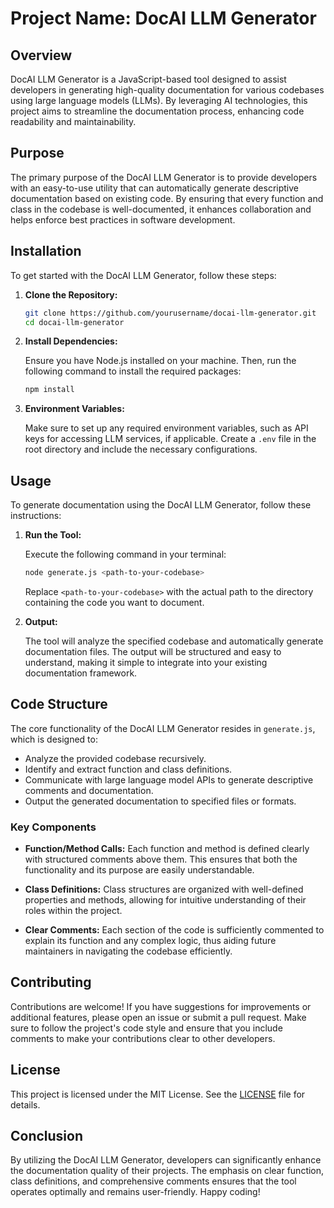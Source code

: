 # Project Name: DocAI LLM Generator

## Overview

DocAI LLM Generator is a JavaScript-based tool designed to assist developers in generating high-quality documentation for various codebases using large language models (LLMs). By leveraging AI technologies, this project aims to streamline the documentation process, enhancing code readability and maintainability.

## Purpose

The primary purpose of the DocAI LLM Generator is to provide developers with an easy-to-use utility that can automatically generate descriptive documentation based on existing code. By ensuring that every function and class in the codebase is well-documented, it enhances collaboration and helps enforce best practices in software development.

## Installation

To get started with the DocAI LLM Generator, follow these steps:

1. **Clone the Repository:**

   ```bash
   git clone https://github.com/yourusername/docai-llm-generator.git
   cd docai-llm-generator
   ```

2. **Install Dependencies:**

   Ensure you have Node.js installed on your machine. Then, run the following command to install the required packages:

   ```bash
   npm install
   ```

3. **Environment Variables:**

   Make sure to set up any required environment variables, such as API keys for accessing LLM services, if applicable. Create a `.env` file in the root directory and include the necessary configurations.

## Usage

To generate documentation using the DocAI LLM Generator, follow these instructions:

1. **Run the Tool:**

   Execute the following command in your terminal:

   ```bash
   node generate.js <path-to-your-codebase>
   ```

   Replace `<path-to-your-codebase>` with the actual path to the directory containing the code you want to document.

2. **Output:**

   The tool will analyze the specified codebase and automatically generate documentation files. The output will be structured and easy to understand, making it simple to integrate into your existing documentation framework.

## Code Structure

The core functionality of the DocAI LLM Generator resides in `generate.js`, which is designed to:

- Analyze the provided codebase recursively.
- Identify and extract function and class definitions.
- Communicate with large language model APIs to generate descriptive comments and documentation.
- Output the generated documentation to specified files or formats.

### Key Components

- **Function/Method Calls:**
  Each function and method is defined clearly with structured comments above them. This ensures that both the functionality and its purpose are easily understandable.

- **Class Definitions:**
  Class structures are organized with well-defined properties and methods, allowing for intuitive understanding of their roles within the project.

- **Clear Comments:**
  Each section of the code is sufficiently commented to explain its function and any complex logic, thus aiding future maintainers in navigating the codebase efficiently.

## Contributing

Contributions are welcome! If you have suggestions for improvements or additional features, please open an issue or submit a pull request. Make sure to follow the project's code style and ensure that you include comments to make your contributions clear to other developers.

## License

This project is licensed under the MIT License. See the [LICENSE](LICENSE) file for details.

## Conclusion

By utilizing the DocAI LLM Generator, developers can significantly enhance the documentation quality of their projects. The emphasis on clear function, class definitions, and comprehensive comments ensures that the tool operates optimally and remains user-friendly. Happy coding!